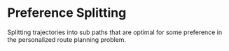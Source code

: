 # Preference Splitting

Splitting trajectories into sub paths that are optimal for some
preference in the personalized route planning problem.
